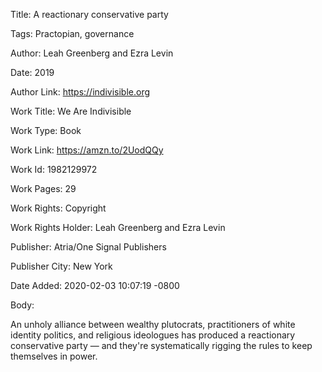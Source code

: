 Title:  A reactionary conservative party

Tags:   Practopian, governance

Author: Leah Greenberg and Ezra Levin

Date:   2019

Author Link: https://indivisible.org

Work Title: We Are Indivisible

Work Type: Book

Work Link: https://amzn.to/2UodQQy

Work Id: 1982129972

Work Pages: 29

Work Rights: Copyright

Work Rights Holder: Leah Greenberg and Ezra Levin

Publisher: Atria/One Signal Publishers

Publisher City: New York

Date Added: 2020-02-03 10:07:19 -0800

Body: 

An unholy alliance between wealthy plutocrats, practitioners of white identity politics, and religious ideologues has produced a reactionary conservative party — and they're systematically rigging the rules to keep themselves in power. 

